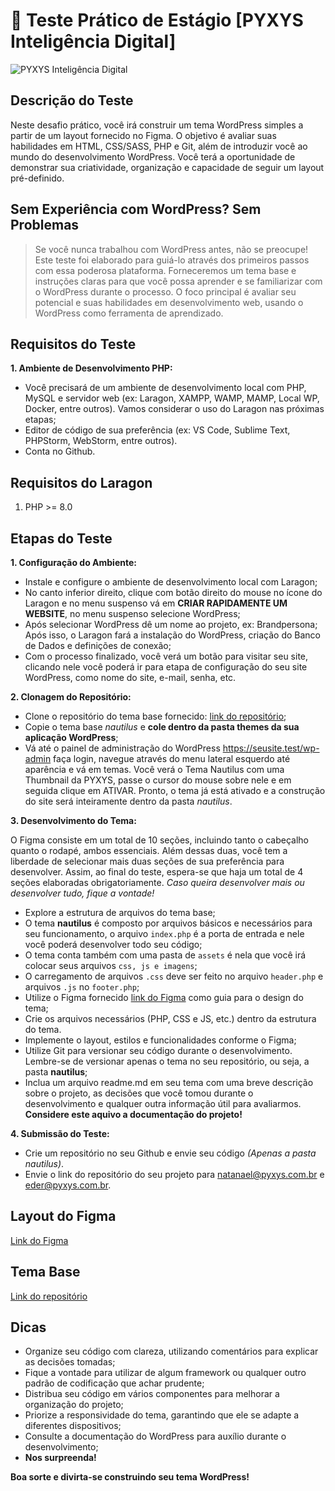 
# 🚀 Teste Prático de Estágio [PYXYS Inteligência Digital]

![PYXYS Inteligência Digital](https://pyxys.com.br/wp-content/uploads/2022/12/pyxys.png)

## Descrição do Teste

Neste desafio prático, você irá construir um tema WordPress simples a partir de um layout fornecido no Figma. O objetivo é avaliar suas habilidades em HTML, CSS/SASS, PHP e Git, além de introduzir você ao mundo do desenvolvimento WordPress. Você terá a oportunidade de demonstrar sua criatividade, organização e capacidade de seguir um layout pré-definido.

## Sem Experiência com WordPress? Sem Problemas

> Se você nunca trabalhou com WordPress antes, não se preocupe! Este teste foi elaborado para guiá-lo através dos primeiros passos com essa poderosa plataforma. Forneceremos um tema base e instruções claras para que você possa aprender e se familiarizar com o WordPress durante o processo. O foco principal é avaliar seu potencial e suas habilidades em desenvolvimento web, usando o WordPress como ferramenta de aprendizado.

## Requisitos do Teste

**1. Ambiente de Desenvolvimento PHP:**

* Você precisará de um ambiente de desenvolvimento local com PHP, MySQL e servidor web (ex: Laragon, XAMPP, WAMP, MAMP, Local WP, Docker, entre outros). Vamos considerar o uso do Laragon nas próximas etapas;
* Editor de código de sua preferência (ex: VS Code, Sublime Text, PHPStorm, WebStorm, entre outros).
* Conta no Github.

## Requisitos do Laragon

1. PHP >= 8.0

## Etapas do Teste

**1. Configuração do Ambiente:**

* Instale e configure o ambiente de desenvolvimento local com Laragon;
* No canto inferior direito, clique com botão direito do mouse no ícone do Laragon e no menu suspenso vá em **CRIAR RAPIDAMENTE UM WEBSITE**, no menu suspenso selecione WordPress;
* Após selecionar WordPress dê um nome ao projeto, ex: Brandpersona; Após isso, o Laragon fará a instalação do WordPress, criação do Banco de Dados e definições de conexão;
* Com o processo finalizado, você verá um botão para visitar seu site, clicando nele você poderá ir para etapa de configuração do seu site WordPress, como nome do site, e-mail, senha, etc.

**2. Clonagem do Repositório:**

* Clone o repositório do tema base fornecido: [link do repositório](https://bitbucket.org/pyxys-projects/teste-pratico-de-estagio/src/main/);
* Copie o tema base *nautilus* e **cole dentro da pasta themes da sua aplicação WordPress**;
* Vá até o painel de administração do WordPress <https://seusite.test/wp-admin> faça login, navegue através do menu lateral esquerdo até aparência e vá em temas. Você verá o Tema Nautilus com uma Thumbnail da PYXYS, passe o cursor do mouse sobre nele e em seguida clique em ATIVAR. Pronto, o tema já está ativado e a construção do site será inteiramente dentro da pasta *nautilus*.

**3. Desenvolvimento do Tema:**

O Figma consiste em um total de 10 seções, incluindo tanto o cabeçalho quanto o rodapé, ambos essenciais. Além dessas duas, você tem a liberdade de selecionar mais duas seções de sua preferência para desenvolver. Assim, ao final do teste, espera-se que haja um total de 4 seções elaboradas obrigatoriamente. *Caso queira desenvolver mais ou desenvolver tudo, fique a vontade!*

* Explore a estrutura de arquivos do tema base;
* O tema **nautilus** é composto por arquivos básicos e necessários para seu funcionamento, o arquivo `index.php` é a porta de entrada e nele você poderá desenvolver todo seu código;
* O tema conta também com uma pasta de `assets` é nela que você irá colocar seus arquivos `css, js e imagens`;
* O carregamento de arquivos `.css` deve ser feito no arquivo `header.php` e arquivos `.js` no `footer.php`;
* Utilize o Figma fornecido [link do Figma](https://www.figma.com/design/tNU4PTfBgFScCB3nxmg4WP/Brand-Persona---Desktop?node-id=0%3A1&t=6w1ECTV06oWTdBkp-1) como guia para o design do tema;
* Crie os arquivos necessários (PHP, CSS e JS, etc.) dentro da estrutura do tema.
* Implemente o layout, estilos e funcionalidades conforme o Figma;
* Utilize Git para versionar seu código durante o desenvolvimento. Lembre-se de versionar apenas o tema no seu repositório, ou seja, a pasta **nautilus**;
* Inclua um arquivo readme.md em seu tema com uma breve descrição sobre o projeto, as decisões que você tomou durante o desenvolvimento e qualquer outra informação útil para avaliarmos. **Considere este aquivo a documentação do projeto!**

**4. Submissão do Teste:**

* Crie um repositório no seu Github e envie seu código *(Apenas a pasta nautilus)*.
* Envie o link do repositório do seu projeto para <natanael@pyxys.com.br> e <eder@pyxys.com.br>.

## Layout do Figma

[Link do Figma](https://www.figma.com/design/tNU4PTfBgFScCB3nxmg4WP/Brand-Persona---Desktop?node-id=0%3A1&t=6w1ECTV06oWTdBkp-1)

## Tema Base

[Link do repositório](https://bitbucket.org/pyxys-projects/teste-pratico-de-estagio/src/main/)

## Dicas

* Organize seu código com clareza, utilizando comentários para explicar as decisões tomadas;
* Fique a vontade para utilizar de algum framework ou qualquer outro padrão de codificação que achar prudente;
* Distribua seu código em vários componentes para melhorar a organização do projeto;
* Priorize a responsividade do tema, garantindo que ele se adapte a diferentes dispositivos;
* Consulte a documentação do WordPress para auxílio durante o desenvolvimento;
* **Nos surpreenda!**

**Boa sorte e divirta-se construindo seu tema WordPress!**
